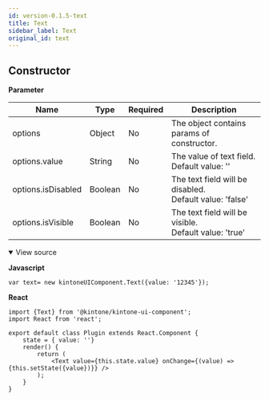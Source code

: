```yaml
---
id: version-0.1.5-text
title: Text
sidebar_label: Text
original_id: text
---
```


## Constructor

**Parameter**

| Name| Type| Required| Description |
| --- | --- | --- | --- |
|options|Object|No|The object contains params of constructor.|
|options.value|String|No|The value of text field. <br> Default value: ''|
|options.isDisabled|Boolean|No|The text field will be disabled. <br> Default value: 'false'|
|options.isVisible|Boolean|No|The text field will be visible. <br> Default value: 'true'|

<details class="tab-container" open>
<Summary>View source</Summary>

**Javascript**
```
var text= new kintoneUIComponent.Text({value: '12345'});
```
**React**
```
import {Text} from '@kintone/kintone-ui-component';
import React from 'react';
 
export default class Plugin extends React.Component {
    state = { value: ''}
    render() {
        return (
            <Text value={this.state.value} onChange={(value) => {this.setState({value})}} />
        );
    }
}

```
</details>